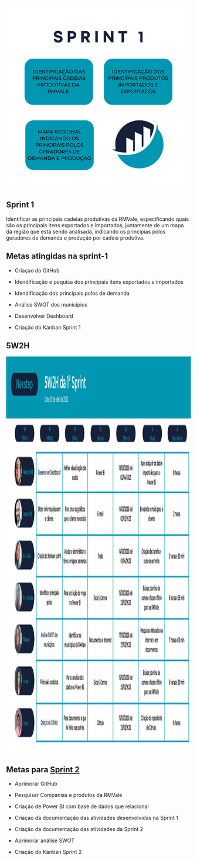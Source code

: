 
<img src="https://github.com/MarcosAvanzini/NextStep/blob/main/Imagens/Sprint1.svg" width="1000" height="500"/>


## Sprint 1
Identificar as principais cadeias produtivas da RMVale, especificando quais são os principais itens exportados e importados, juntamente de um mapa da região que está sendo analisada, indicando os principias pólos geradores de demanda e produção por cadeia produtiva. 

## Metas atingidas na sprint-1

* Criaçao do GitHub

* Idendificação e pequisa dos principais itens exportados e importados

* Idendificação dos principais polos de demanda 

* Análise SWOT dos municípios 

* Desenvolver Deshboard 

* Criação do Kanban Sprint 1

## 5W2H
<img src="https://github.com/MarcosAvanzini/NextStep/blob/main/Imagens/Sprint.svg" width="1920" height="1080"/>


## Metas para [Sprint 2](https://github.com/MarcosAvanzini/NextStep/tree/Sprint-2)

* Aprimorar GitHub

* Pesquisar Companias e produtos da RMVale

* Criação de Power BI com base de dados que relacional 

* Criaçao da documentação das atividades desenvolvidas na Sprint 1

* Criação da documentação das atividades da Sprint 2

* Aprimorar análise SWOT
 
* Criação do Kanban Sprint 2

